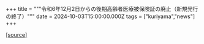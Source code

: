 +++
title = """令和6年12月2日からの後期高齢者医療被保険証の廃止（新規発行の終了）"""
date = 2024-10-03T15:00:00.000Z
tags = ["kuriyama","news"]
+++


[[source]](https://www.town.kuriyama.hokkaido.jp/soshiki/37/28959.html)

